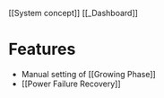 [[System concept]]
[[_Dashboard]]

# Features
- Manual setting of [[Growing Phase]]
- [[Power Failure Recovery]]